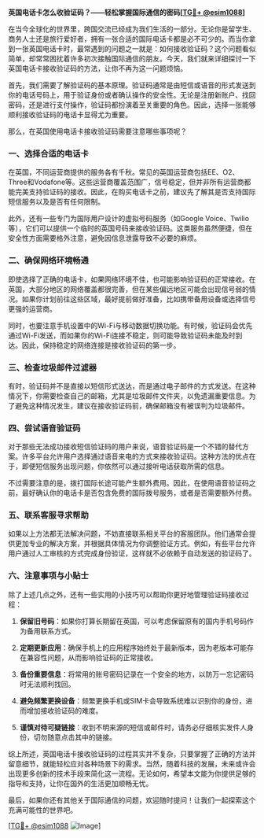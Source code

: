 **英国电话卡怎么收验证码？——轻松掌握国际通信的密码[[TG💪+ @esim1088](https://t.me/s/esim1088)]**

在当今全球化的世界里，跨国交流已经成为我们生活的一部分。无论你是留学生、商务人士还是旅行爱好者，拥有一张合适的国际电话卡都是必不可少的。而当你拿到一张英国电话卡时，最常遇到的问题之一就是：如何接收验证码？这个问题看似简单，却常常困扰着许多初次接触国际通信的朋友。今天，我们就来详细探讨一下英国电话卡接收验证码的方法，让你不再为这一问题烦恼。

首先，我们需要了解验证码的基本原理。验证码通常是由短信或语音的形式发送到你的电话号码上，用于验证身份或者确认操作的安全性。无论是注册新账户、找回密码，还是进行支付操作，验证码都扮演着至关重要的角色。因此，选择一张能够顺利接收验证码的电话卡显得尤为重要。

那么，在英国使用电话卡接收验证码需要注意哪些事项呢？

### **一、选择合适的电话卡**

在英国，不同运营商提供的服务各有千秋。常见的英国运营商包括EE、O2、Three和Vodafone等。这些运营商覆盖范围广，信号稳定，但并非所有运营商都能完美支持验证码的接收。因此，在购买电话卡之前，建议先了解其是否支持国际短信服务以及是否有任何限制。

此外，还有一些专门为国际用户设计的虚拟号码服务（如Google Voice、Twilio等），它们可以提供一个临时的英国号码来接收验证码。这类服务虽然便捷，但在安全性方面需要格外注意，避免因信息泄露导致不必要的麻烦。

### **二、确保网络环境畅通**

即使选择了正确的电话卡，如果网络环境不佳，也可能影响验证码的正常接收。在英国，大部分地区的网络覆盖都很完善，但在某些偏远地区可能会出现信号弱的情况。如果你计划前往这些区域，最好提前做好准备，比如携带备用设备或选择信号更强的运营商。

同时，也要注意手机设置中的Wi-Fi与移动数据切换功能。有时候，验证码会优先通过Wi-Fi发送，而如果你的Wi-Fi连接不稳定，则可能导致验证码未能及时到达。因此，保持稳定的网络连接是接收验证码的第一步。

### **三、检查垃圾邮件过滤器**

有时，验证码并不是直接以短信形式送达，而是通过电子邮件的方式发送。在这种情况下，你需要检查自己的邮箱，尤其是垃圾邮件文件夹，以免遗漏重要信息。为了避免这种情况发生，建议在接收验证码前，确保邮箱没有被误判为垃圾邮件。

### **四、尝试语音验证码**

对于那些无法成功接收短信验证码的用户来说，语音验证码是一个不错的替代方案。许多平台允许用户选择通过语音来电的方式来接收验证码。这种方法的优点在于，即便短信服务出现问题，你依然可以通过接听电话获取所需的信息。

不过需要注意的是，拨打国际长途可能产生额外费用。因此，在使用语音验证码之前，最好确认你的电话卡是否包含免费的国际拨号服务，或者是否需要额外付费。

### **五、联系客服寻求帮助**

如果以上方法都无法解决问题，不妨直接联系相关平台的客服团队。他们通常会提供更加专业的解决方案，并根据具体情况为你调整验证方式。例如，有些平台允许用户通过人工审核的方式完成身份验证，这样就不必依赖于自动发送的验证码了。

### **六、注意事项与小贴士**

除了上述几点之外，还有一些实用的小技巧可以帮助你更好地管理验证码接收过程：

1. **保留旧号码**：如果你打算长期留在英国，可以考虑保留原有的国内手机号码作为备用联系方式。
   
2. **定期更新应用**：确保手机上的应用程序始终处于最新版本，因为老版本可能存在兼容性问题，从而影响验证码的正常接收。

3. **备份重要信息**：将常用的账号密码记录在一个安全的地方，以防万一忘记密码时无法顺利找回。

4. **避免频繁更换设备**：频繁更换手机或SIM卡会导致系统难以识别你的身份，进而增加接收验证码的难度。

5. **谨慎对待可疑链接**：收到不明来源的短信或邮件时，请务必仔细核实发件人身份，切勿随意点击其中的链接。

综上所述，英国电话卡接收验证码的过程其实并不复杂，只要掌握了正确的方法并留意细节，就能轻松应对各种场景下的需求。当然，随着科技的发展，未来或许会出现更多创新的技术手段来简化这一流程。无论如何，希望本文能为你提供足够的指导和支持，让你在国外的生活更加顺畅无忧。

最后，如果你还有其他关于国际通信的问题，欢迎随时提问！让我们一起探索这个充满可能性的世界吧。

[[TG💪+ @esim1088](https://t.me/s/esim1088) ![Image](https://i.postimg.cc/4NQfJmqS/Snipaste-2025-05-13-00-14-12.png)]